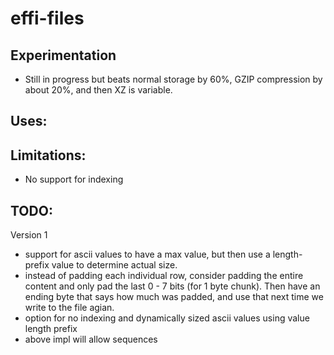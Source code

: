 # effi-files

## Experimentation

- Still in progress but beats normal storage by 60%, GZIP compression by about 20%, and then XZ is variable.

## Uses:



## Limitations:

- No support for indexing

## TODO:

Version 1 

- support for ascii values to have a max value, but then use a length-prefix value to determine actual size.
- instead of padding each individual row, consider padding the entire content and only pad the last 0 - 7 bits (for 1 byte chunk). Then have an ending byte that says how much was padded, and use that next time we write to the file agian.
- option for no indexing and dynamically sized ascii values using value length prefix
- above impl will allow sequences